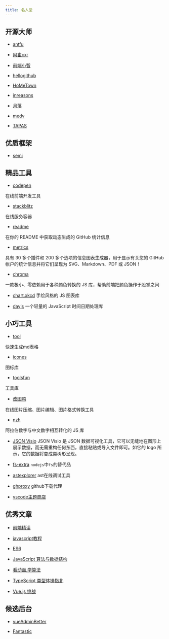 ```yaml
---
title: 名人堂
---
```


## 开源大师

- [antfu](https://antfu.me/)

- [阿崔cxr](https://github.com/cuixiaorui)

- [前端小智](https://github.com/qq449245884/xiaozhi)

- [hellogithub](https://hellogithub.com/periodical/category/JavaScript%20%E9%A1%B9%E7%9B%AE/)
  
- [HoMeTown](https://blog.ishometown.com/)

- [inreasons](https://www.inreasons.cn/)

- [月落](https://www.yueluo.club/)

- [medv](https://medv.io/)

- [TAPAS ](https://www.freecodecamp.org/news/author/tapas/)

## 优质框架

- [semi](https://semi.design/zh-CN/)


## 精品工具

- [codepen](https://codepen.io/)

在线前端开发工具

- [stackblitz](https://stackblitz.com/)

在线服务容器

- [readme](https://github.com/anuraghazra/github-readme-stats/blob/master/docs/readme_cn.md)

在你的 README 中获取动态生成的 GitHub 统计信息

- [metrics](https://github.com/lowlighter/metrics)

具有 30 多个插件和 200 多个选项的信息图表生成器，用于显示有关您的 GitHub 帐户的统计信息并将它们呈现为 SVG、Markdown、PDF 或 JSON！

- [chroma](https://github.com/gka/chroma.js)


一款极小、零依赖用于各种颜色转换的 JS 库，帮助前端把颜色操作于股掌之间

- [chart.xkcd](https://github.com/timqian/chart.xkcd)
手绘风格的 JS 图表库

- [dayjs](https://dayjs.gitee.io/zh-CN/)
一个轻量的 JavaScript 时间日期处理库

## 小巧工具

- [tool](https://tool.lu/tables/)

快速生成md表格

- [icones](https://icones.js.org/)

图标库

- [toolsfun](https://tools.fun/index.html)

工具库

- [改图鸭](https://www.gaituya.com/)

在线图片压缩、图片编辑、图片格式转换工具

- [nzh](https://blog.whyoop.com/nzh/docs/#/)

阿拉伯数字与中文数字相互转化的 JS 库

- [JSON Visio](https://github.com/AykutSarac/jsonvisio.com)
JSON Visio 是 JSON 数据可视化工具，它可以无缝地在图形上展示数据，而无需重构任何东西，直接粘贴或导入文件即可。如它的 logo 所示，它的数据将变成类树形呈现。

- [fs-extra](https://github.com/jprichardson/node-fs-extra)
`nodejs`中`fs`的替代品 

- [astexplorer](https://astexplorer.net/)
ast在线调试工具

- [ghproxy](https://ghproxy.com/)
github下载代理

- [vscode主题商店](https://vscodethemes.com/)

## 优秀文章

- [前端精读](https://github.com/ascoders/weekly)

- [javascript教程](https://zh.javascript.info/)
  
- [ES6](https://es6.ruanyifeng.com/)
  
- [JavaScript 算法与数据结构](https://github.com/trekhleb/javascript-algorithms/blob/master/README.zh-CN.md)

- [看动画,学算法](https://blog.algomooc.com/)

- [TypeScript 类型体操指北](https://zhuanlan.zhihu.com/p/452657140)

- [Vue.js 挑战](https://cn-vuejs-challenges.netlify.app/)

## 候选后台

- [vueAdminBetter](https://github.com/chuzhixin/vue-admin-better/blob/master/README.md)

- [Fantastic](https://hooray.gitee.io/fantastic-admin/)